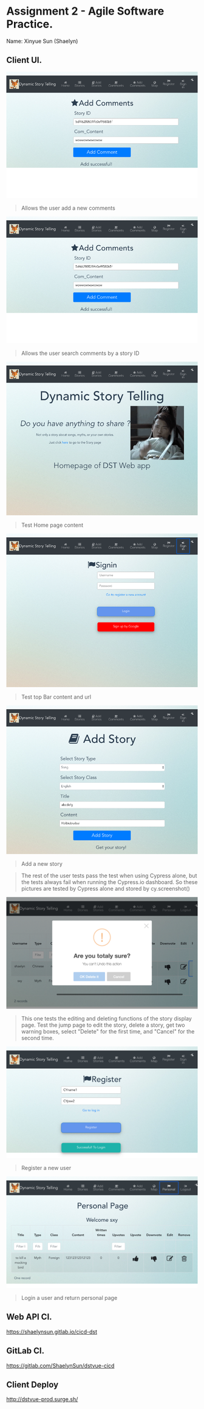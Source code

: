 # Assignment 2 - Agile Software Practice.

Name: Xinyue Sun (Shaelyn)

## Client UI.

![addComments](public/images/addComments.png)
>Allows the user add a new comments

![searchComment](public/images/searchComments.png)
>Allows the user search comments by a story ID

![Home page](public/images/Home.png)
> Test Home page content

![Top_bar](public/images/topBar.png)
>Test top Bar content and url

![addStory](public/images/Addstories.png)
>Add a new story

>The rest of the user tests pass the test when using Cypress alone, but the tests always fail when running the Cypress.io dashboard.
>So these pictures are tested by Cypress alone and stored by cy.screenshot()

![stories_page](public/images/stories_page.png)
>This one tests the editing and deleting functions of the story display page. Test the jump page to edit the story, delete a story, get two warning boxes, select "Delete" for the first time, and "Cancel" for the second time.

![register](public/images/User-register.png)
>Register a new user

![login](public/images/Sign-in.png)
>Login a user and return personal page

## Web API CI.
https://shaelynsun.gitlab.io/cicd-dst

## GitLab CI.
https://gitlab.com/ShaelynSun/dstvue-cicd

## Client Deploy
http://dstvue-prod.surge.sh/

